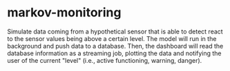 # markov-monitoring
Simulate data coming from a hypothetical sensor that is able to detect react to the sensor values being above a certain level.  The model will run in the background and push data to a database.  Then, the dashboard will read the database information as a streaming job, plotting the data and notifying the user of the current "level" (i.e., active functioning, warning, danger). 
